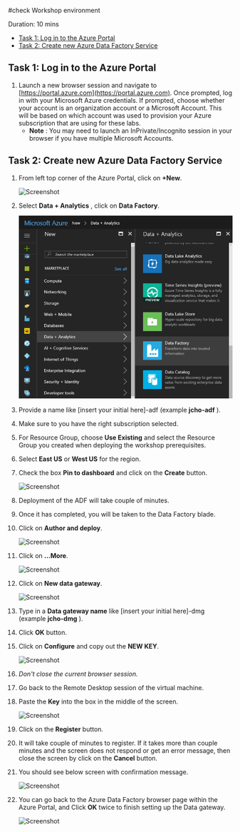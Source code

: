 #check Workshop environment

Duration: 10 mins

* [Task 1: Log in to the Azure Portal](#task-1-log-in-to-the-azure-portal)
* [Task 2: Create new Azure Data Factory Service](#task-2-create-new-azure-data-factory-service)

## Task 1: Log in to the Azure Portal

1. Launch a new browser session and navigate to [https://portal.azure.com](https://portal.azure.com). Once prompted, log in with your Microsoft Azure credentials. If prompted, choose whether your account is an organization account or a Microsoft Account.  This will be based on which account was used to provision your Azure subscription that are using for these labs.
   - **Note** : You may need to launch an InPrivate/Incognito session in your browser if you have multiple Microsoft Accounts.

## Task 2: Create new Azure Data Factory Service

1. From left top corner of the Azure Portal, click on **+New**.

    ![Screenshot](images/ex02_create_new_azure_data_factory_service_0.png)

1. Select **Data + Analytics** , click on **Data Factory**.

    ![Screenshot](images/ex02_create_new_azure_data_factory_service_1.png)

1. Provide a name like [insert your initial here]-adf (example **jcho-adf** ).
2. Make sure to you have the right subscription selected.
3. For Resource Group, choose **Use Existing** and select the Resource Group you created when deploying the workshop prerequisites.
4. Select **East US** or **West US** for the region.
5. Check the box **Pin to dashboard** and click on the **Create** button.

    ![Screenshot](images/ex02_create_new_azure_data_factory_service_2.png)

1. Deployment of the ADF will take couple of minutes.
2. Once it has completed, you will be taken to the Data Factory blade.
3. Click on **Author and deploy**.

    ![Screenshot](images/ex02_create_new_azure_data_factory_service_3.png)

1. Click on **…More**.

    ![Screenshot](images/ex02_create_new_azure_data_factory_service_4.png)

1. Click on **New data gateway**.

    ![Screenshot](images/ex02_create_new_azure_data_factory_service_5.png)

1. Type in a **Data gateway name** like [insert your initial here]-dmg (example **jcho-dmg** ).
2. Click **OK** button.
3. Click on **Configure** and copy out the **NEW KEY**.

    ![Screenshot](images/ex02_create_new_azure_data_factory_service_11.png)

4. _Don't close the current browser session._
5. Go back to the Remote Desktop session of the virtual machine.
6. Paste the **Key** into the box in the middle of the screen.

    ![Screenshot](images/ex02_create_new_azure_data_factory_service_6.png)

1. Click on the **Register** button.
2. It will take couple of minutes to register. If it takes more than couple minutes and the screen does not respond or get an error message, then close the screen by click on the **Cancel** button.
3. You should see below screen with confirmation message.

    ![Screenshot](images/ex02_create_new_azure_data_factory_service_7.png)

1. You can go back to the Azure Data Factory browser page within the Azure Portal, and Click **OK** twice to finish setting up the Data gateway.

    ![Screenshot](images/ex02_create_new_azure_data_factory_service_10.png)


